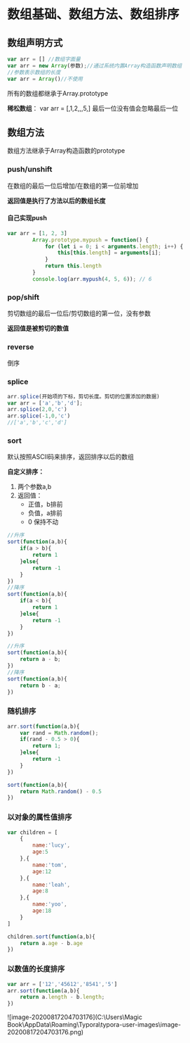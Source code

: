 # 数组基础、数组方法、数组排序

## 数组声明方式

```js
var arr = [] //数组字面量
var arr = new Array(参数);//通过系统内置Array构造函数声明数组
//参数表示数组的长度
var arr = Array()//不使用
```

所有的数组都继承于Array.prototype

**稀松数组**： var  arr = [,1,2,,,5,]  最后一位没有值会忽略最后一位

## 数组方法

数组方法继承于Array构造函数的prototype

### push/unshift

在数组的最后一位后增加/在数组的第一位前增加

**返回值是执行了方法以后的数组长度**

#### 自己实现push

```js
var arr = [1, 2, 3]
        Array.prototype.mypush = function() {
            for (let i = 0; i < arguments.length; i++) {
                this[this.length] = arguments[i];
            }
            return this.length
        }
        console.log(arr.mypush(4, 5, 6)); // 6
```

### pop/shift

剪切数组的最后一位后/剪切数组的第一位，没有参数

**返回值是被剪切的数值**

### reverse

倒序

### splice

```js
arr.splice(开始项的下标，剪切长度。剪切的位置添加的数据)  
var arr = ['a','b','d'];
arr.splice(2,0,'c')
arr.splice(-1,0,'c')
//['a','b','c','d']
```

### sort

默认按照ASCII码来排序，返回排序以后的数组

**自定义排序：**

1. 两个参数a,b
2. 返回值：
   - 正值，b排前
   - 负值，a排前
   - 0 保持不动

```js
//升序
sort(function(a,b){
	if(a > b){
		return 1
	}else{
		return -1
	}
})
//降序
sort(function(a,b){
	if(a < b){
		return 1
	}else{
		return -1
	}
})
```

```js
//升序
sort(function(a,b){
	return a - b;
})
//降序
sort(function(a,b){
	return b - a;
})
```

### 随机排序

```js
arr.sort(function(a,b){
	var rand = Math.random();
	if(rand - 0.5 > 0){
		return 1;
	}else{
		return -1
	}
})
```

```js
sort(function(a,b){
	return Math.random() - 0.5
})
```

### 以对象的属性值排序

```js
var children = [
	{
		name:'lucy',
		age:5
	},{
		name:'tom',
		age:12
	},{
		name:'leah',
		age:8
	},{
		name:'yoo',
		age:18
	}
]

children.sort(function(a,b){
	return a.age - b.age
})
```

### 以数值的长度排序

```js
var arr = ['12','45612','8541','5']
arr.sort(function(a,b){
    return a.length - b.length;
})
```

![image-20200817204703176](C:\Users\Magic Book\AppData\Roaming\Typora\typora-user-images\image-20200817204703176.png)